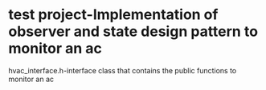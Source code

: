 # test project-Implementation of observer and state design pattern to monitor an ac
hvac_interface.h-interface class that contains the public functions to monitor an ac
